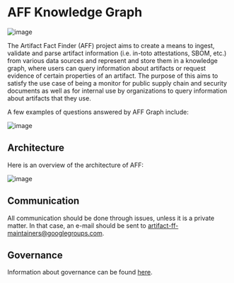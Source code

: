 # AFF Knowledge Graph

![image](https://user-images.githubusercontent.com/3060102/182691308-d3c7e4d5-b6bd-4b5c-85c5-24dfa19875e2.png)

The Artifact Fact Finder (AFF) project aims to create a means to ingest, validate and parse artifact information (i.e. in-toto attestations, SBOM, etc.) from various data sources and represent and store them in a knowledge graph, where users can query information about artifacts or request evidence of certain properties of an artifact. The purpose of this aims to satisfy the use case of being a monitor for public supply chain and security documents as well as for internal use by organizations to query information about artifacts that they use.

A few examples of questions answered by AFF Graph include:

![image](https://user-images.githubusercontent.com/3060102/182689788-70acefc1-6d69-4972-abbf-3e60c0d4c014.png)

## Architecture

Here is an overview of the architecture of AFF:

![image](https://user-images.githubusercontent.com/3060102/182689908-477f4770-1142-4c18-8fa9-16d93dcf84b4.png)

## Communication

All communication should be done through issues, unless it is a private matter. In that case, an e-mail should be sent to artifact-ff-maintainers@googlegroups.com.

## Governance

Information about governance can be found [here](GOVERNANCE.md).
